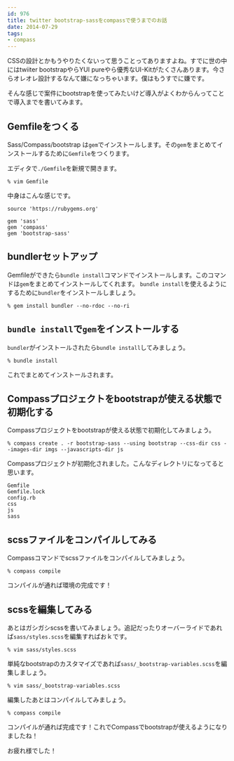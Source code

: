 ```yaml
---
id: 976
title: twitter bootstrap-sassをcompassで使うまでのお話
date: 2014-07-29
tags:
- compass
---
```


CSSの設計とかもうやりたくないって思うことってありますよね。すでに世の中にはtwiiter bootstrapやらYUI pureやら優秀なUI-Kitがたくさんあります。今さらオレオレ設計するなんて嫌になっちゃいます。僕はもうすでに嫌です。

そんな感じで案件にbootstrapを使ってみたいけど導入がよくわからんってことで導入までを書いてみます。

## Gemfileをつくる

Sass/Compass/bootstrap は`gem`でインストールします。その`gem`をまとめてインストールするために`Gemfile`をつくります。

エディタで`./Gemfile`を新規で開きます。

```
% vim Gemfile
```

中身はこんな感じです。

```
source 'https://rubygems.org'

gem 'sass'
gem 'compass'
gem 'bootstrap-sass'
```

## bundlerセットアップ

Gemfileができたら`bundle install`コマンドでインストールします。このコマンドは`gem`をまとめてインストールしてくれます。
`bundle install`を使えるようにするために`bundler`をインストールしましょう。

```
% gem install bundler --no-rdoc --no-ri
```

## `bundle install`で`gem`をインストールする

`bundler`がインストールされたら`bundle install`してみましょう。

```
% bundle install
```

これでまとめてインストールされます。

## Compassプロジェクトをbootstrapが使える状態で初期化する

Compassプロジェクトをbootstrapが使える状態で初期化してみましょう。

```
% compass create . -r bootstrap-sass --using bootstrap --css-dir css --images-dir imgs --javascripts-dir js
```

Compassプロジェクトが初期化されました。こんなディレクトリになってると思います。

```
Gemfile
Gemfile.lock
config.rb
css
js
sass
```

## scssファイルをコンパイルしてみる

Compassコマンドでscssファイルをコンパイルしてみましょう。

```
% compass compile
```

コンパイルが通れば環境の完成です！

## scssを編集してみる

あとはガシガシscssを書いてみましょう。追記だったりオーバーライドであれば`sass/styles.scss`を編集すればおｋです。

```
% vim sass/styles.scss
```

単純なbootstrapのカスタマイズであれば`sass/_bootstrap-variables.scss`を編集しましょう。

```
% vim sass/_bootstrap-variables.scss
```

編集したあとはコンパイルしてみましょう。

```
% compass compile
```

コンパイルが通れば完成です！これでCompassでbootstrapが使えるようになりましたね！

お疲れ様でした！
